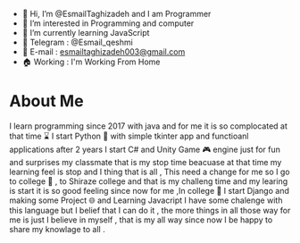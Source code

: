 - 👋 Hi, I’m @EsmailTaghizadeh and I am Programmer
- 👀 I’m interested in Programming and computer
- 🌱 I’m currently learning JavaScript
- 📱 Telegram : @Esmail_qeshmi
- 📩 E-mail : esmailtaghizadeh003@gmail.com
- 🏠 Working : I'm Working From Home
# About Me

I learn programming since 2017 with java and for me it is so complocated at that time ⌛ I start Python 🐍 with simple tkinter app and functioanl applications after 2 years I start C# and Unity Game 🎮 engine
just for fun and surprises my classmate that is my stop time beacuase at that time my learning feel is stop and I thing that is all , This need a change for me so I go to college 🏫 , to Shiraze college and that is my challeng time and my learing is start it is so good feeling since now for me ,In college 🏫 I start Django and making some Project 🌐 and Learning Javacript I have some chalenge with this language but I belief that I can do it , the more things in all those way for me is just I believe in myself , that is my all way since now I be happy to share my knowlage to all .

<!---
EsmailTaghizadehResume/EsmailTaghizadehResume is a ✨ special ✨ repository because its `README.md` (this file) appears on your GitHub profile.
You can click the Preview link to take a look at your changes.
--->
